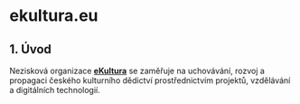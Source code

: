 # ekultura.eu

## 1. Úvod

Nezisková organizace **[eKultura](https://ekultura.eu)** se zaměřuje na uchovávání, rozvoj a propagaci českého kulturního dědictví prostřednictvím projektů, vzdělávání a digitálních technologií. 

